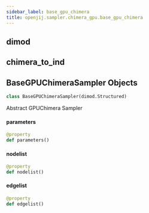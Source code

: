 ```yaml
---
sidebar_label: base_gpu_chimera
title: openjij.sampler.chimera_gpu.base_gpu_chimera
---
```


## dimod

## chimera\_to\_ind

## BaseGPUChimeraSampler Objects

```python
class BaseGPUChimeraSampler(dimod.Structured)
```

Abstract GPUChimera Sampler

#### parameters

```python
@property
def parameters()
```

#### nodelist

```python
@property
def nodelist()
```

#### edgelist

```python
@property
def edgelist()
```

